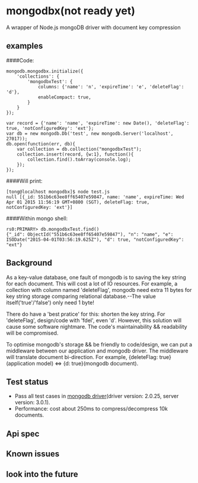 # mongodbx(not ready yet)
A wrapper of Node.js mongoDB driver with document key compression

## examples
####Code:
```
mongodb.mongodbx.initialize({
    'collections': {
        'mongodbxTest': {
            columns: {'name': 'n', 'expireTime': 'e', 'deleteFlag': 'd'},
            enableCompact: true,
        }
    }
});

var record = {'name': 'name', 'expireTime': new Date(), 'deleteFlag': true, 'notConfiguredKey': 'ext'};
var db = new mongodb.Db('test', new mongodb.Server('localhost', 27017));
db.open(function(err, db){
    var collection = db.collection("mongodbxTest");
    collection.insert(record, {w:1}, function(){
        collection.find().toArray(console.log);
    });
});
```
####Will print:
```
[tong@localhost mongodbx]$ node test.js
null [{_id: 551b6c63ee8ff65407e59847, name: 'name', expireTime: Wed Apr 01 2015 11:56:19 GMT+0800 (SGT), deleteFlag: true, notConfiguredKey: 'ext'}]

```
####Within mongo shell:
```
rs0:PRIMARY> db.mongodbxTest.find()
{"_id": ObjectId("551b6c63ee8ff65407e59847"), "n": "name", "e": ISODate("2015-04-01T03:56:19.625Z"), "d": true, "notConfiguredKey": "ext"}
```

## Background
As a key-value database, one fault of mongodb is to saving the key string for each document. This will cost a lot of IO resources. For example, a collection with column named 'deleteFlag', mongodb need extra 11 bytes for key string storage comparing relational database.--The value itself('true'/'false') only need 1 byte!

There do have a 'best pratice' for this: shorten the key string. For 'deleteFlag', design/code with 'fdel', even 'd'. However, this solution will cause some software nightmare. The code's maintainability && readability will be compromised.

To optimise mongodb's storage && be friendly to code/design, we can put a middleware between our application and mongodb driver. The middleware will translate document bi-direction. For example, {deleteFlag: true}(application model) <=> {d: true}(mongodb document).

## Test status
* Pass all test cases in [mongodb driver](https://github.com/mongodb/node-mongodb-native.git)(driver version: 2.0.25, server version: 3.0.1).
* Performance: cost about 250ms to compress/decompress 10k documents.

## Api spec

## Known issues

## look into the future
